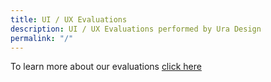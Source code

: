 ```yaml
---
title: UI / UX Evaluations
description: UI / UX Evaluations performed by Ura Design
permalink: "/"
---
```


To learn more about our evaluations [click here](/about)
